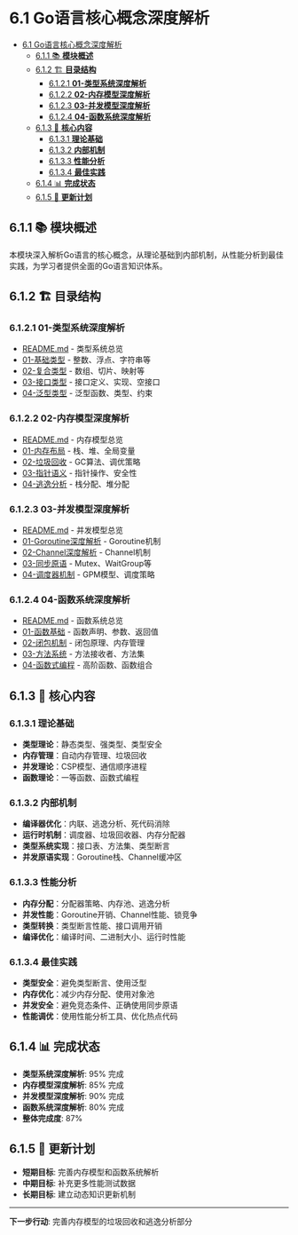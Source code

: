 # 6.1 Go语言核心概念深度解析

<!-- TOC START -->
- [6.1 Go语言核心概念深度解析](#go语言核心概念深度解析)
  - [6.1.1 📚 **模块概述**](#📚-**模块概述**)
  - [6.1.2 🏗️ **目录结构**](#🏗️-**目录结构**)
    - [6.1.2.1 **01-类型系统深度解析**](#**01-类型系统深度解析**)
    - [6.1.2.2 **02-内存模型深度解析**](#**02-内存模型深度解析**)
    - [6.1.2.3 **03-并发模型深度解析**](#**03-并发模型深度解析**)
    - [6.1.2.4 **04-函数系统深度解析**](#**04-函数系统深度解析**)
  - [6.1.3 🎯 **核心内容**](#🎯-**核心内容**)
    - [6.1.3.1 **理论基础**](#**理论基础**)
    - [6.1.3.2 **内部机制**](#**内部机制**)
    - [6.1.3.3 **性能分析**](#**性能分析**)
    - [6.1.3.4 **最佳实践**](#**最佳实践**)
  - [6.1.4 📊 **完成状态**](#📊-**完成状态**)
  - [6.1.5 🔄 **更新计划**](#🔄-**更新计划**)
<!-- TOC END -->

## 6.1.1 📚 **模块概述**

本模块深入解析Go语言的核心概念，从理论基础到内部机制，从性能分析到最佳实践，为学习者提供全面的Go语言知识体系。

## 6.1.2 🏗️ **目录结构**

### 6.1.2.1 **01-类型系统深度解析**

- [README.md](01-类型系统深度解析/README.md) - 类型系统总览
- [01-基础类型](01-类型系统深度解析/01-基础类型/) - 整数、浮点、字符串等
- [02-复合类型](01-类型系统深度解析/02-复合类型/) - 数组、切片、映射等
- [03-接口类型](01-类型系统深度解析/03-接口类型/) - 接口定义、实现、空接口
- [04-泛型类型](01-类型系统深度解析/04-泛型类型/) - 泛型函数、类型、约束

### 6.1.2.2 **02-内存模型深度解析**

- [README.md](02-内存模型深度解析/README.md) - 内存模型总览
- [01-内存布局](02-内存模型深度解析/01-内存布局/) - 栈、堆、全局变量
- [02-垃圾回收](02-内存模型深度解析/02-垃圾回收/) - GC算法、调优策略
- [03-指针语义](02-内存模型深度解析/03-指针语义/) - 指针操作、安全性
- [04-逃逸分析](02-内存模型深度解析/04-逃逸分析/) - 栈分配、堆分配

### 6.1.2.3 **03-并发模型深度解析**

- [README.md](03-并发模型深度解析/README.md) - 并发模型总览
- [01-Goroutine深度解析](03-并发模型深度解析/01-Goroutine深度解析/) - Goroutine机制
- [02-Channel深度解析](03-并发模型深度解析/02-Channel深度解析/) - Channel机制
- [03-同步原语](03-并发模型深度解析/03-同步原语/) - Mutex、WaitGroup等
- [04-调度器机制](03-并发模型深度解析/04-调度器机制/) - GPM模型、调度策略

### 6.1.2.4 **04-函数系统深度解析**

- [README.md](04-函数系统深度解析/README.md) - 函数系统总览
- [01-函数基础](04-函数系统深度解析/01-函数基础/) - 函数声明、参数、返回值
- [02-闭包机制](04-函数系统深度解析/02-闭包机制/) - 闭包原理、内存管理
- [03-方法系统](04-函数系统深度解析/03-方法系统/) - 方法接收者、方法集
- [04-函数式编程](04-函数系统深度解析/04-函数式编程/) - 高阶函数、函数组合

## 6.1.3 🎯 **核心内容**

### 6.1.3.1 **理论基础**

- **类型理论**：静态类型、强类型、类型安全
- **内存管理**：自动内存管理、垃圾回收
- **并发理论**：CSP模型、通信顺序进程
- **函数理论**：一等函数、函数式编程

### 6.1.3.2 **内部机制**

- **编译器优化**：内联、逃逸分析、死代码消除
- **运行时机制**：调度器、垃圾回收器、内存分配器
- **类型系统实现**：接口表、方法集、类型断言
- **并发原语实现**：Goroutine栈、Channel缓冲区

### 6.1.3.3 **性能分析**

- **内存分配**：分配器策略、内存池、逃逸分析
- **并发性能**：Goroutine开销、Channel性能、锁竞争
- **类型转换**：类型断言性能、接口调用开销
- **编译优化**：编译时间、二进制大小、运行时性能

### 6.1.3.4 **最佳实践**

- **类型安全**：避免类型断言、使用泛型
- **内存优化**：减少内存分配、使用对象池
- **并发安全**：避免竞态条件、正确使用同步原语
- **性能调优**：使用性能分析工具、优化热点代码

## 6.1.4 📊 **完成状态**

- **类型系统深度解析**: 95% 完成
- **内存模型深度解析**: 85% 完成
- **并发模型深度解析**: 90% 完成
- **函数系统深度解析**: 80% 完成
- **整体完成度**: 87%

## 6.1.5 🔄 **更新计划**

- **短期目标**: 完善内存模型和函数系统解析
- **中期目标**: 补充更多性能测试数据
- **长期目标**: 建立动态知识更新机制

---

**下一步行动**: 完善内存模型的垃圾回收和逃逸分析部分

